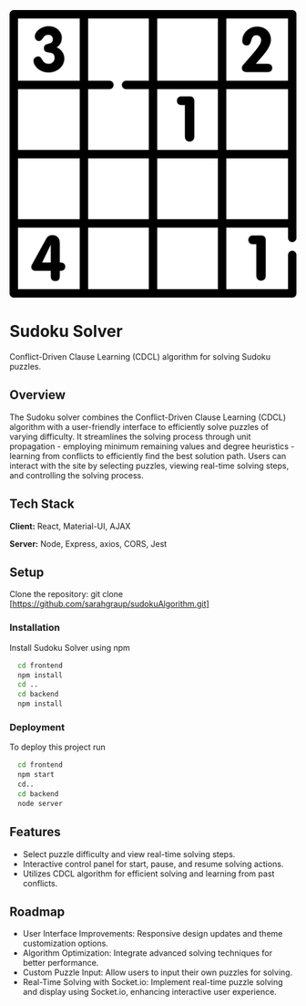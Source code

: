 ![Logo](/frontend/public/logo.png)
# Sudoku Solver
Conflict-Driven Clause Learning (CDCL) algorithm for solving Sudoku puzzles. 

## Overview

The Sudoku solver combines the Conflict-Driven Clause Learning (CDCL) algorithm with a user-friendly interface to efficiently solve puzzles of varying difficulty.  It streamlines the solving process through unit propagation - employing minimum remaining values and degree heuristics - learning from conflicts to efficiently find the best solution path. Users can interact with the site by selecting puzzles, viewing real-time solving steps, and controlling the solving process. 



## Tech Stack

**Client:** React, Material-UI, AJAX 

**Server:** Node, Express, axios, CORS, Jest


## Setup

Clone the repository: git clone [https://github.com/sarahgraup/sudokuAlgorithm.git]

### Installation 

Install Sudoku Solver using npm

```bash
  cd frontend
  npm install
  cd ..
  cd backend
  npm install
```


    
### Deployment

To deploy this project run

```bash
  cd frontend
  npm start
  cd..
  cd backend
  node server
```


## Features

- Select puzzle difficulty and view real-time solving steps.
- Interactive control panel for start, pause, and resume solving actions.
- Utilizes CDCL algorithm for efficient solving and learning from past conflicts.

## Roadmap

- User Interface Improvements: Responsive design updates and theme customization options.
- Algorithm Optimization: Integrate advanced solving techniques for better performance.
- Custom Puzzle Input: Allow users to input their own puzzles for solving.
- Real-Time Solving with Socket.io: Implement real-time puzzle solving and display using Socket.io, enhancing interactive user experience.
